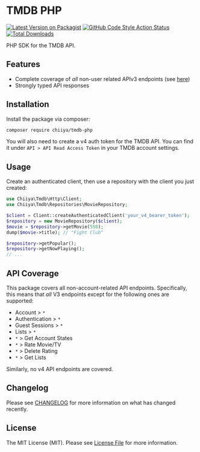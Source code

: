 # TMDB PHP

[![Latest Version on Packagist](https://img.shields.io/packagist/v/chiiya/tmdb-php.svg?style=flat-square)](https://packagist.org/packages/chiiya/tmdb-php)
[![GitHub Code Style Action Status](https://img.shields.io/github/workflow/status/chiiya/tmdb-php/lint?label=code%20style)](https://github.com/chiiya/tmdb-php/actions?query=workflow%3Alint+branch%3Amaster)
[![Total Downloads](https://img.shields.io/packagist/dt/chiiya/tmdb-php.svg?style=flat-square)](https://packagist.org/packages/chiiya/tmdb-php)

PHP SDK for the TMDB API.

## Features
- Complete coverage of _all_ non-user related APIv3 endpoints (see [here](#api-coverage))
- Strongly typed API responses

## Installation

Install the package via composer:

```bash
composer require chiiya/tmdb-php
```

You will also need to create a v4 auth token for the TMDB API. You can find it under 
`API > API Read Access Token` in your TMDB account settings.

## Usage
 
Create an authenticated client, then use a repository with the client you just created:

```php
use Chiiya\Tmdb\Http\Client;
use Chiiya\Tmdb\Repositories\MovieRepository;

$client = Client::createAuthenticatedClient('your_v4_bearer_token');
$repository = new MovieRepository($client);
$movie = $repository->getMovie(550);
dump($movie->title); // "Fight Club"

$repository->getPopular();
$repository->getNowPlaying();
// ...
```

## API Coverage

This package covers all non-account-related API endpoints. Specifically, this means that _all_ V3 endpoints
except for the following ones are supported:

- Account > `*`
- Authentication > `*`
- Guest Sessions > `*`
- Lists > `*`
- `*` > Get Account States
- `*` > Rate Movie/TV
- `*` > Delete Rating
- `*` > Get Lists

Similarly, no v4 API endpoints are covered.

## Changelog

Please see [CHANGELOG](CHANGELOG.md) for more information on what has changed recently.

## License

The MIT License (MIT). Please see [License File](LICENSE.md) for more information.
